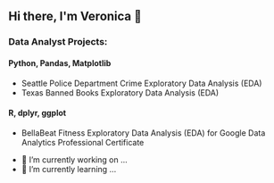 ## Hi there, I'm Veronica 👋

### Data Analyst Projects:

#### Python, Pandas, Matplotlib
* Seattle Police Department Crime Exploratory Data Analysis (EDA)
* Texas Banned Books Exploratory Data Analysis (EDA)

#### R, dplyr, ggplot
* BellaBeat Fitness Exploratory Data Analysis (EDA) for Google Data Analytics Professional Certificate


- 🔭 I’m currently working on ...
- 🌱 I’m currently learning ...


<!--
**VeronicaLaven/VeronicaLaven** is a ✨ _special_ ✨ repository because its `README.md` (this file) appears on your GitHub profile.

Here are some ideas to get you started:

- 🔭 I’m currently working on ...
- 🌱 I’m currently learning ...
- 👯 I’m looking to collaborate on ...
- 🤔 I’m looking for help with ...
- 💬 Ask me about ...
- 📫 How to reach me: ...
- 😄 Pronouns: ...
- ⚡ Fun fact: ...
-->
